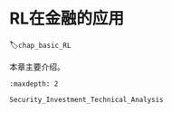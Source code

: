 # RL在金融的应用

:label:`chap_basic_RL`

本章主要介绍。

```toc
:maxdepth: 2

Security_Investment_Technical_Analysis

```

